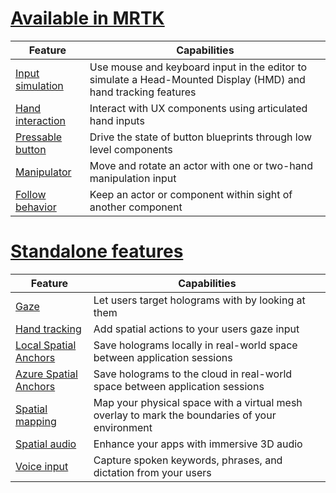 # [Available in MRTK](#tab/mrtk)

|  Feature  |  Capabilities  |
| --- | --- |
| [Input simulation](https://microsoft.github.io/MixedReality-UXTools-Unreal/Docs/InputSimulation.html) | Use mouse and keyboard input in the editor to simulate a Head-Mounted Display (HMD) and hand tracking features |
| [Hand interaction](https://microsoft.github.io/MixedReality-UXTools-Unreal/Docs/HandInteraction.html) | Interact with UX components using articulated hand inputs |
| [Pressable button](https://microsoft.github.io/MixedReality-UXTools-Unreal/Docs/PressableButton.html) | Drive the state of button blueprints through low level components |
| [Manipulator](https://microsoft.github.io/MixedReality-UXTools-Unreal/Docs/Manipulator.html) | Move and rotate an actor with one or two-hand manipulation input |
| [Follow behavior](https://microsoft.github.io/MixedReality-UXTools-Unreal/Docs/FollowComponent.html) | Keep an actor or component within sight of another component |

# [Standalone features](#tab/standalone)

|  Feature  |  Capabilities  |
| --- | --- |
| [Gaze](../unreal/unreal-gaze-input.md) | Let users target holograms with by looking at them |
| [Hand tracking](../unreal/unreal-hand-tracking.md) | Add spatial actions to your users gaze input |
| [Local Spatial Anchors](../unreal/unreal-spatial-anchors.md) | Save holograms locally in real-world space between application sessions |
| [Azure Spatial Anchors](../unreal/unreal-azure-spatial-anchors.md) | Save holograms to the cloud in real-world space between application sessions |
| [Spatial mapping](../unreal/unreal-spatial-mapping.md) | Map your physical space with a virtual mesh overlay to mark the boundaries of your environment |
| [Spatial audio](../unreal/unreal-spatial-audio.md) | Enhance your apps with immersive 3D audio |
| [Voice input](../unreal/unreal-voice-input.md) | Capture spoken keywords, phrases, and dictation from your users|

